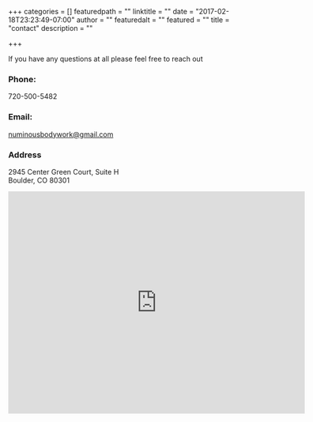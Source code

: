 +++
categories = []
featuredpath = ""
linktitle = ""
date = "2017-02-18T23:23:49-07:00"
author = ""
featuredalt = ""
featured = ""
title = "contact"
description = ""

+++

If you have any questions at all please feel free to reach out

### Phone: 

720-500-5482

### Email: 

[numinousbodywork@gmail.com](mailto:numinousbodywork@mgail.com)

### Address

2945 Center Green Court, Suite H
<br>
Boulder, CO 80301

<iframe src="https://www.google.com/maps/embed?pb=!1m18!1m12!1m3!1d24440.8566225271!2d-105.26377336102061!3d40.028388679412295!2m3!1f0!2f0!3f0!3m2!1i1024!2i768!4f13.1!3m3!1m2!1s0x876bee7450bdec2f%3A0x66500b3f45c7e12d!2s2945+Center+Green+Ct+h%2C+Boulder%2C+CO+80301!5e0!3m2!1sen!2sus!4v1489967366851" width="600" height="450" frameborder="0" style="border:0" allowfullscreen></iframe>


